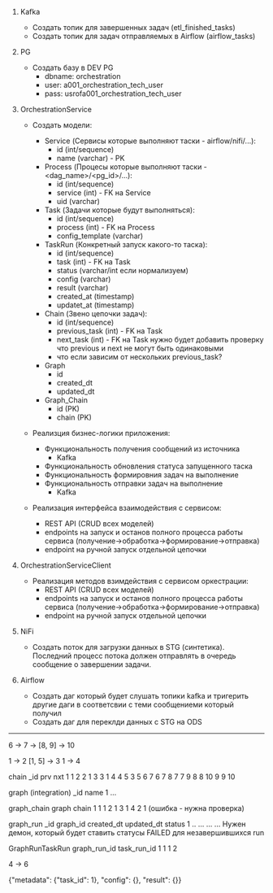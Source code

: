1. Kafka
	- Создать топик для завершенных задач (etl_finished_tasks)
	- Создать топик для задач отправляемых в Airflow (airflow_tasks)
2. PG
	- Создать базу в DEV PG
		- dbname: orchestration
		- user: a001_orchestration_tech_user
		- pass: usrofa001_orchestration_tech_user
3. OrchestrationService
	- Создать модели:
		- Service (Сервисы которые выполняют таски - airflow/nifi/...):
			- id (int/sequence)
			- name (varchar) - PK
		- Process (Процесы которые выполняют таски - <dag_name>/<pg_id>/...):
			- id (int/sequence)
			- service (int) - FK на Service
			- uid (varchar) 
		- Task (Задачи которые будут выполняться):
			- id (int/sequence)
			- process (int) - FK на Process
			- config_template (varchar)
		- TaskRun (Конкретный запуск какого-то таска):
			- id (int/sequence)
			- task (int) - FK на Task
			- status (varchar/int если нормализуем)
			- config (varchar)
			- result (varchar)
			- created_at (timestamp)
			- updatet_at (timestamp)
		- Chain (Звено цепочки задач):
			- id (int/sequence)
			- previous_task (int) - FK на Task
			- next_task (int) - FK на Task нужно будет добавить проверку что previous и next не могут быть одинаковыми
			- что если зависим от нескольких previous_task?
		- Graph
			- id
			- created_dt
			- updated_dt
		- Graph_Chain
			- id (PK)
			- chain (PK)

	- Реализция бизнес-логики приложения:
		- Функциональность получения сообщений из источника
			- Kafka
		- Функциональность обновления статуса запущенного таска
		- Функциональность формировния задач на выполнение
		- Функциональность отправки задач на выполнение
			- Kafka
	
	- Реализация интерфейса взаимодействия с сервисом:
		- REST API (CRUD всех моделей)
		- endpoints на запуск и останов полного процесса работы сервиса (получение->обработка->формирование->отправка)
		- endpoint на ручной запуск отдельной цепочки

4. OrchestrationServiceClient
	- Реализация методов взимдействия с сервисом оркестрации:
		- REST API (CRUD всех моделей)
		- endpoints на запуск и останов полного процесса работы сервиса (получение->обработка->формирование->отправка)
		- endpoint на ручной запуск отдельной цепочки

5. NiFi
	- Создать поток для загрузки данных в STG (синтетика). Последний процесс потока должен отправлять в очередь сообщение о завершении задачи.

6. Airflow
	- Создать даг который будет слушать топики kafka и тригерить другие даги в соответсвии с теми сообщениеми который получил
	- Создать даг для переклди данных с STG на ODS


---




6 -> 7 -> [8, 9] -> 10



1 -> 2
[1, 5] -> 3
1 -> 4



chain
_id prv nxt
  1   1   2
  2   1   3
  3   1   4
  4   5   3
  5   6   7
  6   7   8
  7   7   9
  8   8   10
  9   9   10

graph (integration)
_id name
  1  ...

graph_chain
graph chain
    1     1
    1     2
    1     3
    1     4
    2     1 (ошибка - нужна проверка)

graph_run
_id graph_id created_dt updated_dt status
  1       ..        ...        ...    ... Нужен демон, который будет ставить статусы FAILED для незавершившихся run

GraphRunTaskRun
graph_run_id task_run_id
           1           1
           1           2



4 -> 6

{"metadata": {"task_id": 1}, "config": {}, "result": {}}